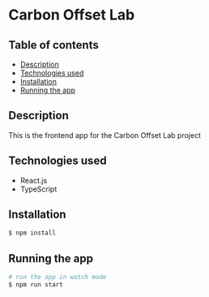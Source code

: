 # Carbon Offset Lab

## Table of contents

- [Description](#description)
- [Technologies used](#technologiesused)
- [Installation](#installation)
- [Running the app](#runningtheapp)

## Description

This is the frontend app for the Carbon Offset Lab project

## Technologies used

- React.js
- TypeScript

## Installation

```bash
$ npm install
```

## Running the app

```bash
# run the app in watch mode
$ npm run start
```
